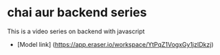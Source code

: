 # chai aur backend series

This is a video series on backend with javascript
- [Model link] (https://app.eraser.io/workspace/YtPqZ1VogxGy1jzIDkzj)